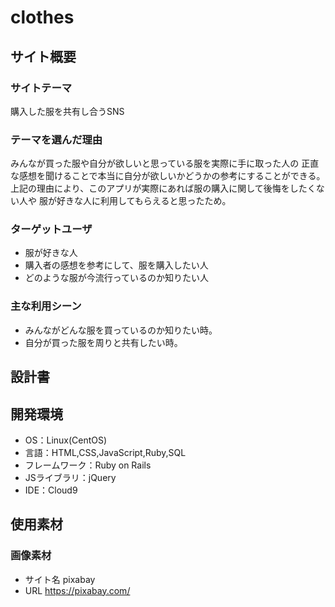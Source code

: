 # clothes

## サイト概要
### サイトテーマ
購入した服を共有し合うSNS

### テーマを選んだ理由
みんなが買った服や自分が欲しいと思っている服を実際に手に取った人の
正直な感想を聞けることで本当に自分が欲しいかどうかの参考にすることができる。
上記の理由により、このアプリが実際にあれば服の購入に関して後悔をしたくない人や
服が好きな人に利用してもらえると思ったため。

### ターゲットユーザ
- 服が好きな人
- 購入者の感想を参考にして、服を購入したい人
- どのような服が今流行っているのか知りたい人

### 主な利用シーン
- みんながどんな服を買っているのか知りたい時。
- 自分が買った服を周りと共有したい時。

## 設計書


## 開発環境
- OS：Linux(CentOS)
- 言語：HTML,CSS,JavaScript,Ruby,SQL
- フレームワーク：Ruby on Rails
- JSライブラリ：jQuery
- IDE：Cloud9

## 使用素材
### 画像素材
- サイト名 pixabay
- URL https://pixabay.com/